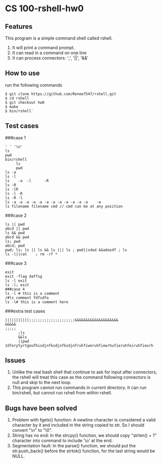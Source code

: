 # CS 100-rshell-hw0

## Features
This program is a simple command shell called rshell.
1. It will print a command prompt.
2. It can read in a command on one line
3. It can process connectors: ';', '||', '&&'


## How to use
run the following commands
```
$ git clone https://github.com/Renee7547/rshell.git
$ cd rshell
$ git checkout hw0
$ make
$ bin/rshell`
```
## Test cases
###case 1
```
' ' '\n'
ls
pwd
bin/rshell
     ls
	 pwd
ls -a
ls -l
ls    -a  -l      -R
ls -R
ls -lR
ls -l -R
ls -R -l
ls -a -a -a -a -a -a -a -a -a -a -a -a    -a
ls filename filename cmd // cmd can be at any position
```
###case 2
```
ls || pwd
abcd || pwd
ls && pwd
abcd && pwd
ls; pwd
abcd; pwd
pwd; ls; ls || ls && ls ||| ls ; pwd||sdad &&adasdf ; ls
ls -l||cat    ; rm -rf *
```
###case 3
```
exit
exit -flag daffsg
ls -l exit
ls -l; exit
###case 4
ls -l # this is a comment
/#ls comment fdfsdfa
ls -l# this is a comment here
```
###extra test cases
```
|||||||||||;;;;;;;;;;;;;;;;;;;;;&&&&&&&&&&&&&&&&&&&&
&&&&&
;;;;;
      ;ls
	  &&ls
	  ||pwd
1dferytyrtgeufhisdjnfksdjnfksdjnfruhfiweruhfiewrhufieruhfeiruhfieurh
```

## Issues
1. Unlike the real bash shell that continue to ask for input after connectors, 
the rshell will treat this case as the command following connectors is null and skip to the next loop.
2. This program cannot run commands in current directory.
It can run bin/rshell, but cannot run rshell from within rshell. 


## Bugs have been solved
1. Problem with  fgets() function: 
	A newline character is considered a valid character by it and included in the string copied to str. So I should convert "\n" to "\0".
2. String has no end:
	In the strcpy() function, we should copy "strlen() + 1" character into command to include '\o' at the end.
3. Segmentation fault:
	In the parse() function, we should put the str.push_back() before the strtok() function, for the last string would be NULL.

